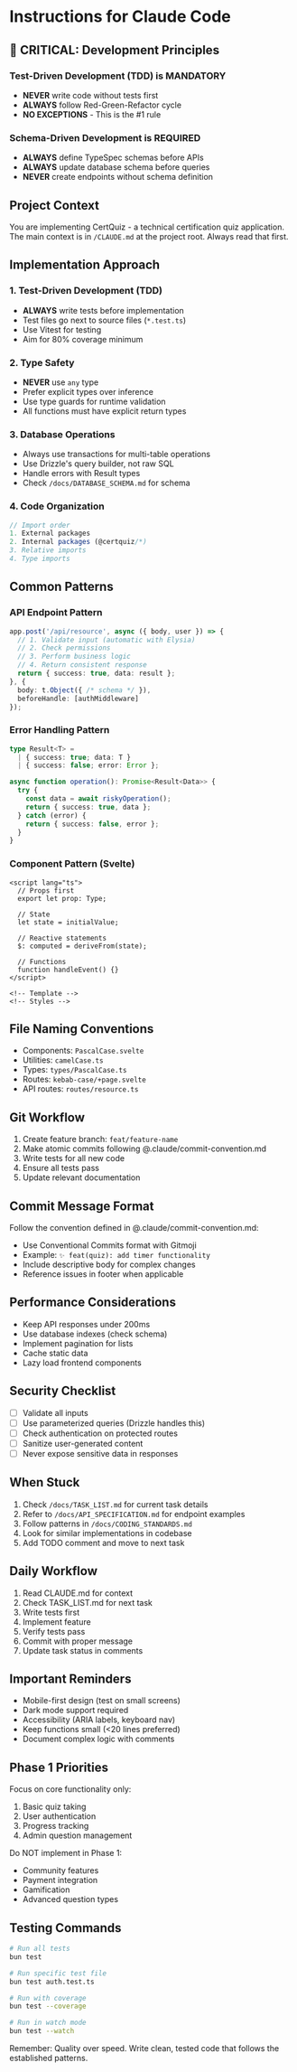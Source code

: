 # Instructions for Claude Code

## 🚨 CRITICAL: Development Principles

### Test-Driven Development (TDD) is MANDATORY
- **NEVER** write code without tests first
- **ALWAYS** follow Red-Green-Refactor cycle
- **NO EXCEPTIONS** - This is the #1 rule

### Schema-Driven Development is REQUIRED
- **ALWAYS** define TypeSpec schemas before APIs
- **ALWAYS** update database schema before queries
- **NEVER** create endpoints without schema definition

## Project Context

You are implementing CertQuiz - a technical certification quiz application. The main context is in `/CLAUDE.md` at the project root. Always read that first.

## Implementation Approach

### 1. Test-Driven Development (TDD)
- **ALWAYS** write tests before implementation
- Test files go next to source files (`*.test.ts`)
- Use Vitest for testing
- Aim for 80% coverage minimum

### 2. Type Safety
- **NEVER** use `any` type
- Prefer explicit types over inference
- Use type guards for runtime validation
- All functions must have explicit return types

### 3. Database Operations
- Always use transactions for multi-table operations
- Use Drizzle's query builder, not raw SQL
- Handle errors with Result types
- Check `/docs/DATABASE_SCHEMA.md` for schema

### 4. Code Organization
```typescript
// Import order
1. External packages
2. Internal packages (@certquiz/*)
3. Relative imports
4. Type imports
```

## Common Patterns

### API Endpoint Pattern
```typescript
app.post('/api/resource', async ({ body, user }) => {
  // 1. Validate input (automatic with Elysia)
  // 2. Check permissions
  // 3. Perform business logic
  // 4. Return consistent response
  return { success: true, data: result };
}, {
  body: t.Object({ /* schema */ }),
  beforeHandle: [authMiddleware]
});
```

### Error Handling Pattern
```typescript
type Result<T> = 
  | { success: true; data: T }
  | { success: false; error: Error };

async function operation(): Promise<Result<Data>> {
  try {
    const data = await riskyOperation();
    return { success: true, data };
  } catch (error) {
    return { success: false, error };
  }
}
```

### Component Pattern (Svelte)
```svelte
<script lang="ts">
  // Props first
  export let prop: Type;
  
  // State
  let state = initialValue;
  
  // Reactive statements
  $: computed = deriveFrom(state);
  
  // Functions
  function handleEvent() {}
</script>

<!-- Template -->
<!-- Styles -->
```

## File Naming Conventions

- Components: `PascalCase.svelte`
- Utilities: `camelCase.ts`
- Types: `types/PascalCase.ts`
- Routes: `kebab-case/+page.svelte`
- API routes: `routes/resource.ts`

## Git Workflow

1. Create feature branch: `feat/feature-name`
2. Make atomic commits following @.claude/commit-convention.md
3. Write tests for all new code
4. Ensure all tests pass
5. Update relevant documentation

## Commit Message Format

Follow the convention defined in @.claude/commit-convention.md:
- Use Conventional Commits format with Gitmoji
- Example: `✨ feat(quiz): add timer functionality`
- Include descriptive body for complex changes
- Reference issues in footer when applicable

## Performance Considerations

- Keep API responses under 200ms
- Use database indexes (check schema)
- Implement pagination for lists
- Cache static data
- Lazy load frontend components

## Security Checklist

- [ ] Validate all inputs
- [ ] Use parameterized queries (Drizzle handles this)
- [ ] Check authentication on protected routes
- [ ] Sanitize user-generated content
- [ ] Never expose sensitive data in responses

## When Stuck

1. Check `/docs/TASK_LIST.md` for current task details
2. Refer to `/docs/API_SPECIFICATION.md` for endpoint examples
3. Follow patterns in `/docs/CODING_STANDARDS.md`
4. Look for similar implementations in codebase
5. Add TODO comment and move to next task

## Daily Workflow

1. Read CLAUDE.md for context
2. Check TASK_LIST.md for next task
3. Write tests first
4. Implement feature
5. Verify tests pass
6. Commit with proper message
7. Update task status in comments

## Important Reminders

- Mobile-first design (test on small screens)
- Dark mode support required
- Accessibility (ARIA labels, keyboard nav)
- Keep functions small (<20 lines preferred)
- Document complex logic with comments

## Phase 1 Priorities

Focus on core functionality only:
1. Basic quiz taking
2. User authentication
3. Progress tracking
4. Admin question management

Do NOT implement in Phase 1:
- Community features
- Payment integration
- Gamification
- Advanced question types

## Testing Commands

```bash
# Run all tests
bun test

# Run specific test file
bun test auth.test.ts

# Run with coverage
bun test --coverage

# Run in watch mode
bun test --watch
```

Remember: Quality over speed. Write clean, tested code that follows the established patterns.